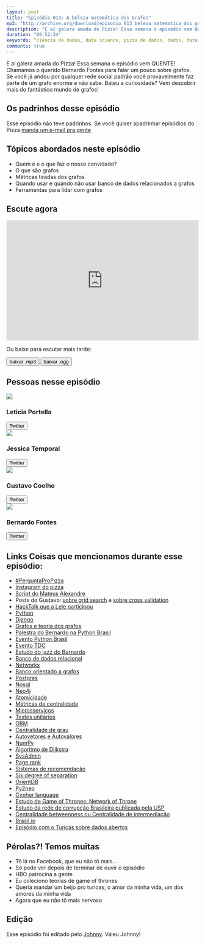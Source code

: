 ```yaml
---
layout: post
title: "Episódio 013: A beleza matemática dos Grafos"
mp3: "http://archive.org/download/episodio_013_beleza_matematica_dos_grafos/episodio_013_beleza_matematica_dos_grafos.mp3"
description: "E aí galera amada do Pizza! Essa semana o episódio vem QUENTE! Chamamos o querido Bernardo Fontes para falar um pouco sobre grafos. Se você já andou por qualquer rede social padrão você provavelmente faz parte de um grafo enorme e não sabe. Bateu a curiosidade? Vem descobrir mais do fantástico mundo de grafos!"
duration: "00:52:34"
keywords: “ciência de dados, data science, pizza de dados, dados, data, data science pizza, python, ds, machine learning, podcast, podcasters, mulheres podcasters, grafos, redes sociais, rede social, facebook, medidas de centralidade"
comments: true
---
```


E aí galera amada do Pizza! Essa semana o episódio vem QUENTE! Chamamos o querido Bernardo Fontes para falar um pouco sobre grafos. Se você já andou por qualquer rede social padrão você provavelmente faz parte de um grafo enorme e não sabe. Bateu a curiosidade? Vem descobrir mais do fantástico mundo de grafos!

## Os padrinhos desse episódio

Esse episódio não teve padrinhos. Se você quiser apadrinhar episódios do Pizza [manda um e-mail pra gente](maito:pizzadedados@gmail.com)

## Tópicos abordados neste episódio

- Quem é e o que faz o nosso convidado?
- O que são grafos
- Métricas tiradas dos grafos
- Quando usar e quando não usar banco de dados relacionados a grafos
- Ferramentas para lidar com grafos

## Escute agora

<iframe width="100%" height="315" src="https://www.youtube.com/embed/3xdF7T9i55g" frameborder="0" allow="autoplay; encrypted-media" allowfullscreen></iframe>

Ou baixe para escutar mais tarde:

<div class="download">
  <a href="http://archive.org/download/episodio_013_beleza_matematica_dos_grafos/episodio_013_beleza_matematica_dos_grafos.mp3">
    <button class="btn btn-mp3">baixar .mp3</button>
  </a>
  <a href="http://archive.org/download/episodio_013_beleza_matematica_dos_grafos/episodio_013_beleza_matematica_dos_grafos.ogg">
    <button class="btn btn-ogg">baixar .ogg</button>
  </a>
</div>

## Pessoas nesse episódio

<div class="row">
  <div class="pizzaiolo-img">
    <img class="img-circle" src="{{ site.lele_photo }}">
  </div>
  <div>
    <h3>Leticia Portella</h3>
    <a href="https://twitter.com/leleportella">
      <button class="btn btn-twitter">Twitter</button>
    </a>
  </div>
</div>
<div class="row">
  <div class="pizzaiolo-img">
    <img class="img-circle" src="{{ site.jess_photo }}">
  </div>
  <div>
    <h3>Jessica Temporal</h3>
    <a href="https://twitter.com/jesstemporal">
      <button class="btn btn-twitter">Twitter</button>
    </a>
  </div>
</div>
<div class="row">
  <div class="pizzaiolo-img">
    <img class="img-circle" src="{{ site.gust_photo }}">
  </div>
  <div>
    <h3>Gustavo Coelho</h3>
    <a href="https://twitter.com/gusrabbit">
      <button class="btn btn-twitter">Twitter</button>
    </a>
  </div>
</div>
<div class="row">
  <div class="pizzaiolo-img">
    <img class="img-circle" src="https://pbs.twimg.com/profile_images/1055820789855989760/ONaLih9r_400x400.jpg">
  </div>
  <div>
    <h3>Bernardo Fontes</h3>
    <a href="https://twitter.com/bbfontes">
      <button class="btn btn-twitter">Twitter</button>
    </a>
  </div>
</div>

## Links Coisas que mencionamos durante esse episódio:

- [#PerguntaProPizza](https://twitter.com/search?q=%23perguntapropizza&src=typd)
- [Instagram do pizza](https://www.instagram.com/pizzadedados/)
- [Script do Mateus Alexandre](https://gist.github.com/mateusalxd/9a6c344b42031d69900071b917b7301c)
- Posts do Gustavo: [sobre grid search](https://gusrabbit.com/code/grid-search/) e [sobre cross validation](https://gusrabbit.com/code/cross_validate/)
- [HackTalk que a Lele participou](https://youtu.be/i8vvR3avyxQ)
- [Python](http://python.org.br/)
- [Django](https://www.djangoproject.com/)
- [Grafos e teoria dos grafos](https://pt.wikipedia.org/wiki/Teoria_dos_grafos)
- [Palestra do Bernardo na Python Brasil](https://youtu.be/BWp_2xeVzoc)
- [Evento Python Brasil](https://pythonbrasil.org.br)
- [Evento TDC](http://www.thedevelopersconference.com.br/)
- [Estudo do jazz do Bernardo](https://github.com/berinhard/jazz-graph)
- [Banco de dados relacional](https://pt.wikipedia.org/wiki/Banco_de_dados_relacional)
- [Networkx](https://networkx.github.io/)
- [Banco orientado a grafos](https://pt.stackoverflow.com/a/240242)
- [Postgres](https://pt.wikipedia.org/wiki/PostgreSQL)
- [Nosql](https://pt.wikipedia.org/wiki/NoSQL)
- [Neo4j](https://neo4j.com/)
- [Atomicidade](https://pt.wikipedia.org/wiki/ACID#Atomicidade)
- [Métricas de centralidade](https://pt.wikipedia.org/wiki/Centralidade)
- [Microsserviços](https://en.wikipedia.org/wiki/Microservices)
- [Testes unitários](https://pt.wikipedia.org/wiki/Teste_de_unidade)
- [ORM](https://pt.wikipedia.org/wiki/Mapeamento_objeto-relacional)
- [Centralidade de grau](https://pt.wikipedia.org/wiki/Centralidade#Centralidade_de_Grau)
- [Autovetores e Autovalores](https://pt.wikipedia.org/wiki/Autovalores_e_autovetores)
- [NumPy](http://www.numpy.org/)
- [Algoritmo de Dijkstra](https://pt.wikipedia.org/wiki/Algoritmo_de_Dijkstra)
- [SysAdmin](https://en.wikipedia.org/wiki/System_administrator)
- [Page rank](https://en.wikipedia.org/wiki/PageRank)
- [Sistemas de recomendação](https://pt.wikipedia.org/wiki/Sistema_de_recomenda%C3%A7%C3%A3o)
- [Six degree of separation](https://en.wikipedia.org/wiki/Six_degrees_of_separation)
- [OrientDB](https://orientdb.com/)
- [Py2neo](https://py2neo.org/v4/)
- [Cypher language](https://neo4j.com/developer/cypher-query-language/#_about_cypher)
- [Estudo de Game of Thrones: Network of Throne](https://networkofthrones.wordpress.com/)
- [Estudo da rede de corrupção Brasileira publicada pela USP](https://jornal.usp.br/ciencias/ciencias-exatas-e-da-terra/estrutura-da-corrupcao-no-brasil-e-similar-a-rede-terrorista/)
- [Centralidade betweenness ou Centralidade de intermediação](https://pt.wikipedia.org/wiki/Centralidade#Centralidade_de_Intermedia%C3%A7%C3%A3o)
- [Brasil.io](https://brasil.io/)
- [Episódio com o Turicas sobre dados abertos](http://pizzadedados.com/episodio-010/)

## Pérolas?! Temos muitas

- Tô lá no Facebook, que eu não tô mais...
- Só pode ver depois de terminar de ouvir o episódio
- HBO patrocina a gente
- Eu coleciono teorias de game of thrones
- Queria mandar um beijo pro turicas, o amor da minha vida, um dos amores da minha vida
- Agora que eu não tô mais nervoso

## Edição

Esse episódio foi editado pelo [Johnny](https://www.instagram.com/johnnyduluti/). Valeu Johnny!

